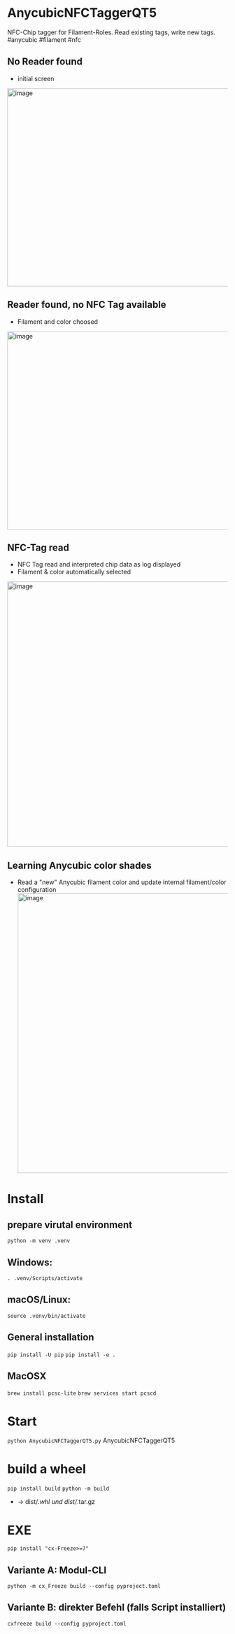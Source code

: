 # AnycubicNFCTaggerQT5
NFC-Chip tagger for Filament-Roles. Read existing tags, write new tags. #anycubic #filament #nfc

## No Reader found 
- initial screen
<img width="624" height="453" alt="image" src="https://github.com/user-attachments/assets/69862b39-8710-4ed2-80ac-509286d2cd52" />

## Reader found, no NFC Tag available
- Filament and color choosed
<img width="624" height="453" alt="image" src="https://github.com/user-attachments/assets/b64727a8-d6c8-4e0b-96f3-b223642d81fc" />

## NFC-Tag read
- NFC Tag read and interpreted chip data as log displayed
- Filament & color automatically selected
<img width="714" height="607" alt="image" src="https://github.com/user-attachments/assets/803ec423-9dde-4bc5-9c21-dbc784b99882" />

## Learning Anycubic color shades
- Read a "new" Anycubic filament color and update internal filament/color configuration
  <img width="631" height="640" alt="image" src="https://github.com/user-attachments/assets/da504bb1-3018-4c2a-8e9b-6d9219aa4adf" />

# Install
## prepare virutal environment
`python -m venv .venv`

## Windows:
`. .venv/Scripts/activate`

## macOS/Linux:
`source .venv/bin/activate`

## General installation

`pip install -U pip`
`pip install -e .`           


## MacOSX
`brew install pcsc-lite`
`brew services start pcscd`

# Start

`python AnycubicNFCTaggerQT5.py`
AnycubicNFCTaggerQT5


# build a wheel
`pip install build`
`python -m build`
- -> dist/*.whl und dist/*.tar.gz
# EXE 
`pip install "cx-Freeze>=7"`

## Variante A: Modul-CLI
`python -m cx_Freeze build --config pyproject.toml`

## Variante B: direkter Befehl (falls Script installiert)
`cxfreeze build --config pyproject.toml`
